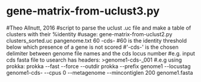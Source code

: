 # gene-matrix-from-uclust3.py
#Theo Allnutt, 2016 #script to parse the uclust .uc file and make a table of clusters with their %identity #usage: gene-matrix-from-uclust2.py clusters_sorted.uc pangenome.txt 60 -cds- #60 is the identity threshold below which presence of a gene is not scored #'-cds-' is the chosen delimiter between genome file names and the cds locus number #e.g. input cds fasta file to usearch has headers: >genome1-cds-_001 #.e.g using prokka: prokka --fast --force --outdir prokka --prefix genome1 --locustag  genome1-cds- --cpus 0 --metagenome --mincontiglen 200 genome1.fasta
